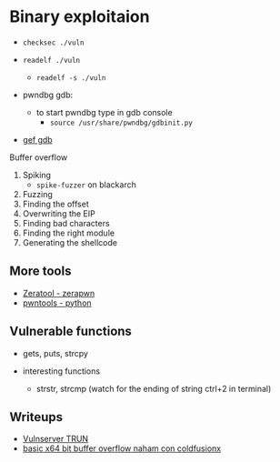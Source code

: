 # Binary exploitaion

- `checksec ./vuln`
- `readelf ./vuln`
  - `readelf -s ./vuln`
- pwndbg gdb:

  - to start pwndbg type in gdb console
    - `source /usr/share/pwndbg/gdbinit.py`

- [gef gdb](./gef-gdb.md)

Buffer overflow

1. Spiking
   - `spike-fuzzer` on blackarch
2. Fuzzing
3. Finding the offset
4. Overwriting the EIP
5. Finding bad characters
6. Finding the right module
7. Generating the shellcode

## More tools

- [Zeratool - zerapwn](https://github.com/ChrisTheCoolHut/Zeratool)
- [pwntools - python](https://docs.pwntools.com/en/stable/)

## Vulnerable functions

- gets, puts, strcpy

- interesting functions
  - strstr, strcmp (watch for the ending of string ctrl+2 in terminal)

## Writeups

- [Vulnserver TRUN](./vulnserver)
- [basic x64 bit buffer overflow naham con coldfusionx](https://coldfusionx.github.io/posts/ret2basic/)
